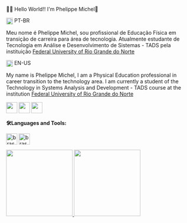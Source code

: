👨‍💻 Hello World!! I'm Phelippe Michel👋

<img align="center" alt="brasa" height="18em" src="https://user-images.githubusercontent.com/39463872/117911655-8b8c0980-b2b4-11eb-9291-403c6f7f8a4d.png"> PT-BR

Meu nome é Phelippe Michel, sou profissional de Educação Física em transição de carreira para área de tecnologia. 
Atualmente estudante de Tecnologia em Análise e Desenvolvimento de Sistemas - TADS pela instituição [Federal University of Rio Grande do Norte](https://ufrn.br)

<img align="center" alt="brasa" height="18em" src="https://camo.githubusercontent.com/077d3275e27bf8ca547bfb29c25d5ca35866113bee6a1c65ee74e29426dfe863/68747470733a2f2f696d6167652e6672656570696b2e636f6d2f7665746f7265732d6772617469732f696c757374726163616f2d64652d62616e64656972612d6575615f35333837362d31383136352e6a7067"> EN-US

My name is Phelippe Michel, I am a Physical Education professional in career transition to the technology area. I am currently a student of the Technology in Systems Analysis and Development - TADS course at the institution [Federal University of Rio Grande do Norte](https://ufrn.br)

<div>
<a href="https://www.linkedin.com/in/phelippemichel/" target="_blank">
<img height="30em" src ="https://img.shields.io/badge/LinkedIn-0077B5?style=for-the-badge&logo=linkedin&logoColor=white" target="_blank"></a>
<a href="https://www.youtube.com/channel/UCajDIfqQiC15ARzVTd75qAg" target="_blank">
<img height="30em" src ="https://img.shields.io/badge/YouTube-FF0000?style=for-the-badge&logo=youtube&logoColor=white" target="_blank"></a>
<a href="https://www.twitch.tv/phelippemichel" target="_blank">
<img height="30em" src ="https://img.shields.io/badge/Twitch-9146FF?style=for-the-badge&logo=twitch&logoColor=white"></a>
</div>


<strong>🛠️Languages and Tools:</strong>

<img align="center" alt="brasa" height="30em" src="https://cdn.jsdelivr.net/gh/devicons/devicon/icons/cplusplus/cplusplus-original.svg" /><!--<img align="center" alt="brasa" height="30em" src="https://cdn.jsdelivr.net/gh/devicons/devicon/icons/java/java-original-wordmark.svg"><img align="center" alt="brasa" height="30em" src="https://cdn.jsdelivr.net/gh/devicons/devicon/icons/python/python-original-wordmark.svg"><img align="center" alt="brasa" height="30em" src="https://cdn.jsdelivr.net/gh/devicons/devicon/icons/javascript/javascript-original.svg">-->
<img align="center" alt="brasa" height="30em" src="https://cdn.jsdelivr.net/gh/devicons/devicon/icons/git/git-plain-wordmark.svg">


<div>
<a href="https://github.com/phelippemichel/github-readme-stats">
<img height="180em" src="https://github-readme-stats.vercel.app/api?username=phelippemichel&show_icons=true&theme=tokyonight"/>
<img height="180em" src="https://github-readme-stats.vercel.app/api/top-langs/?username=anuraghazra&layout=compact"/>
</div>


<!-- TIRAR OS COMENTÁRIOS APÓS FOR APRENDENDO AS LINGUAGENS. LINHA 24 -->















